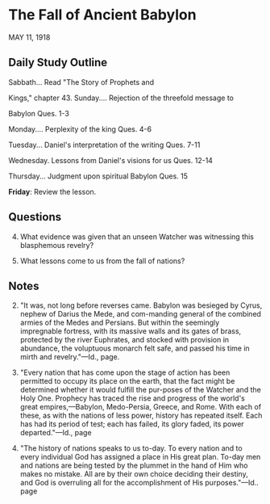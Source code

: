 # The Fall of Ancient Babylon
MAY 11, 1918

## Daily Study Outline

Sabbath... Read "The Story of Prophets and

Kings," chapter 43. Sunday.... Rejection of the threefold message to

Babylon Ques. 1-3

Monday.... Perplexity of the king Ques. 4-6

Tuesday... Daniel's interpretation of the writing Ques. 7-11

Wednesday. Lessons from Daniel's visions for us Ques. 12-14

Thursday... Judgment upon spiritual Babylon Ques. 15

**Friday**: Review the lesson.

## Questions

4. What evidence was given that an unseen Watcher was witnessing this blasphemous revelry? 

12. What lessons come to us from the fall of nations? 

## Notes

2. "It was, not long before reverses came. Babylon was besieged by Cyrus, nephew of Darius the Mede, and com-manding general of the combined armies of the Medes and Persians. But within the seemingly impregnable fortress, with its massive walls and its gates of brass, protected by the river Euphrates, and stocked with provision in abundance, the voluptuous monarch felt safe, and passed his time in mirth and revelry."—Id., page.

3. "Every nation that has come upon the stage of action has been permitted to occupy its place on the earth, that the fact might be determined whether it would fulfill the pur-poses of the Watcher and the Holy One. Prophecy has traced the rise and progress of the world's great empires,—Babylon, Medo-Persia, Greece, and Rome. With each of these, as with the nations of less power, history has repeated itself. Each has had its period of test; each has failed, its glory faded, its power departed."—Id., page

4. "The history of nations speaks to us to-day. To every nation and to every individual God has assigned a place in His great plan. To-day men and nations are being tested by the plummet in the hand of Him who makes no mistake. All are by their own choice deciding their destiny, and God is overruling all for the accomplishment of His purposes."—Id.. page
